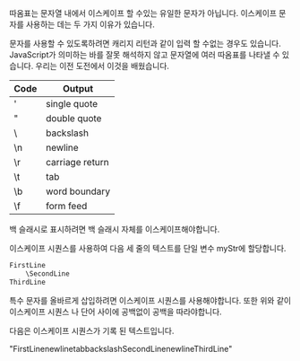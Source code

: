 따옴표는 문자열 내에서 이스케이프 할 수있는 유일한 문자가 아닙니다. 이스케이프 문자를 사용하는 데는 두 가지 이유가 있습니다.

문자를 사용할 수 있도록하려면 캐리지 리턴과 같이 입력 할 수없는 경우도 있습니다.
JavaScript가 의미하는 바를 잘못 해석하지 않고 문자열에 여러 따옴표를 나타낼 수 있습니다.
우리는 이전 도전에서 이것을 배웠습니다.

Code | Output
-- | --
\' | single quote
\" | double quote
\\ | backslash
\n | newline
\r | carriage return
\t | tab
\b | word boundary
\f | form feed

백 슬래시로 표시하려면 백 슬래시 자체를 이스케이프해야합니다.

이스케이프 시퀀스를 사용하여 다음 세 줄의 텍스트를 단일 변수 myStr에 할당합니다.

```js
FirstLine
    \SecondLine
ThirdLine
```
특수 문자를 올바르게 삽입하려면 이스케이프 시퀀스를 사용해야합니다. 또한 위와 같이 이스케이프 시퀀스 나 단어 사이에 공백없이 공백을 따라야합니다.

다음은 이스케이프 시퀀스가 ​​기록 된 텍스트입니다.

"FirstLinenewlinetabbackslashSecondLinenewlineThirdLine"
